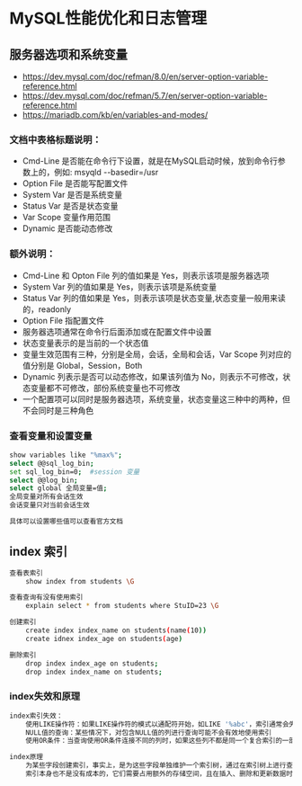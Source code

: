 # MySQL性能优化和日志管理


## 服务器选项和系统变量
* https://dev.mysql.com/doc/refman/8.0/en/server-option-variable-reference.html
* https://dev.mysql.com/doc/refman/5.7/en/server-option-variable-reference.html
* https://mariadb.com/kb/en/variables-and-modes/

### 文档中表格标题说明：
- Cmd-Line      是否能在命令行下设置，就是在MySQL启动时候，放到命令行参数上的，例如: msyqld --basedir=/usr
- Option File   是否能写配置文件
- System Var    是否是系统变量
- Status Var    是否是状态变量
- Var Scope     变量作用范围
- Dynamic       是否能动态修改

### 额外说明：

- Cmd-Line 和 Opton File 列的值如果是 Yes，则表示该项是服务器选项
- System Var 列的值如果是 Yes，则表示该项是系统变量
- Status Var 列的值如果是 Yes，则表示该项是状态变量,状态变量一般用来读的，readonly
- Option File 指配置文件
- 服务器选项通常在命令行后面添加或在配置文件中设置
- 状态变量表示的是当前的一个状态值
- 变量生效范围有三种，分别是全局，会话，全局和会话，Var Scope 列对应的值分别是 Global，Session，Both
- Dynamic 列表示是否可以动态修改，如果该列值为 No，则表示不可修改，状态变量都不可修改，部份系统变量也不可修改
- 一个配置项可以同时是服务器选项，系统变量，状态变量这三种中的两种，但不会同时是三种角色

### 查看变量和设置变量

```bash
show variables like "%max%";
select @@sql_log_bin;
set sql_log_bin=0;  #session 变量
select @@log_bin;
select global 全局变量=值;
全局变量对所有会话生效
会话变量只对当前会话生效

具体可以设置哪些值可以查看官方文档
```


## index 索引
```bash
查看表索引
    show index from students \G

查看查询有没有使用索引
    explain select * from students where StuID=23 \G

创建索引
    create index index_name on students(name(10))
    create idnex index_age on students(age)

删除索引
    drop index index_age on students;
    drop index index_name on students;
```

### index失效和原理
```bash
index索引失效：
    使用LIKE操作符：如果LIKE操作符的模式以通配符开始，如LIKE '%abc'，索引通常会失效。
    NULL值的查询：某些情况下，对包含NULL值的列进行查询可能不会有效地使用索引
    使用OR条件：当查询使用OR条件连接不同的列时，如果这些列不都是同一个复合索引的一部分，索引可能失效。例如，SELECT * FROM table WHERE a = 10 OR b = 20;

index原理
    为某些字段创建索引，事实上，是为这些字段单独维护一个索引树，通过在索引树上进行查询，可以快速查找到目标值，然而，
    索引本身也不是没有成本的，它们需要占用额外的存储空间，且在插入、删除和更新数据时需要维护
```